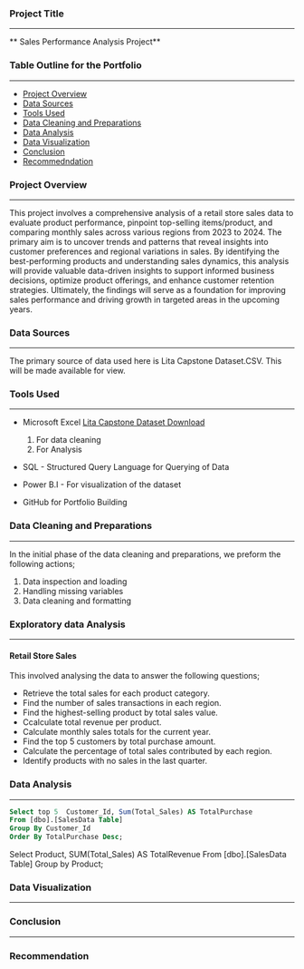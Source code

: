 ### Project Title
---
** Sales Performance Analysis Project**


### Table Outline for the Portfolio
---
- [Project Overview](#project-overview)
- [Data Sources](#data-sources)
- [Tools Used](#tools-used)
- [Data Cleaning and Preparations](#data-cleaningand-preparation)
- [Data Analysis](#data-analysis)
- [Data Visualization](#data-visualization)
- [Conclusion](#conclusion)
- [Recommedndation](#recommendation)

### Project Overview
---
This project involves a comprehensive analysis of a retail store sales data to evaluate product performance, pinpoint top-selling items/product, and comparing monthly sales across various regions from 2023 to 2024. The primary aim is to uncover trends and patterns that reveal insights into customer preferences and regional variations in sales. By identifying the best-performing products and understanding sales dynamics, this analysis will provide valuable data-driven insights to support informed business decisions, optimize product offerings, and enhance customer retention strategies. Ultimately, the findings will serve as a foundation for improving sales performance and driving growth in targeted areas in the upcoming years.

### Data Sources
---
The primary source of data used here is Lita Capstone Dataset.CSV. This will be made available for view.

### Tools Used
---
- Microsoft Excel [Lita Capstone Dataset Download](https://shorturl.at/iVtt2)
  1. For data cleaning
  2. For Analysis
     
- SQL - Structured Query Language for Querying of Data
- Power B.I - For visualization of the dataset
- GitHub for Portfolio Building

### Data Cleaning and Preparations
----
In the initial phase of the data cleaning and preparations, we preform the following actions;
1.  Data inspection and loading
2.  Handling missing variables
3.  Data cleaning and formatting

### Exploratory data Analysis
----
#### Retail Store Sales 
This involved analysing the data to answer the following questions;
- Retrieve the total sales for each product category. 
- Find the number of sales transactions in each region. 
- Find the highest-selling product by total sales value. 
- Ccalculate total revenue per product. 
- Calculate monthly sales totals for the current year. 
- Find the top 5 customers by total purchase amount. 
- Calculate the percentage of total sales contributed by each region. 
- Identify products with no sales in the last quarter. 

### Data Analysis
---
```SQL
Select top 5  Customer_Id, Sum(Total_Sales) AS TotalPurchase
From [dbo].[SalesData Table]
Group By Customer_Id
Order By TotalPurchase Desc;

```
Select Product, SUM(Total_Sales) AS TotalRevenue
From [dbo].[SalesData Table]
Group by Product;

### Data Visualization
---


### Conclusion
---


### Recommendation

